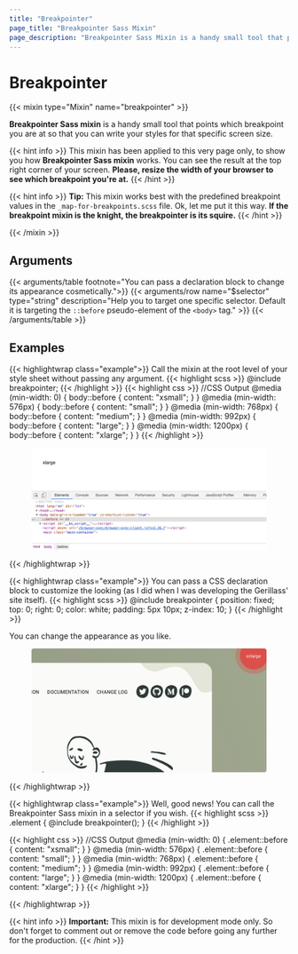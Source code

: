 ```yaml
---
title: "Breakpointer"
page_title: "Breakpointer Sass Mixin"
page_description: "Breakpointer Sass Mixin is a handy small tool that points which breakpoint you are at so that you can write your styles for that specific device."
---
```


# Breakpointer

{{< mixin type="Mixin" name="breakpointer" >}}

**Breakpointer Sass mixin** is a handy small tool that points which breakpoint you are at so that you can write your styles for that specific screen size. 

{{< hint info >}}
This mixin has been applied to this very page only, to show you how **Breakpointer Sass mixin** works. You can see the result at the top right corner of your screen. **Please, resize the width of your browser to see which breakpoint you're at.**
{{< /hint >}}

{{< hint info >}}
**Tip:** This mixin works best with the predefined breakpoint values in the `_map-for-breakpoints.scss` file. Ok, let me put it this way. **If the breakpoint mixin is the knight, the breakpointer is its squire.**
{{< /hint >}}

{{< /mixin >}}

## Arguments

{{< arguments/table footnote="You can pass a declaration block to change its appearance cosmetically.">}}
    {{< arguments/row name="$selector" type="string" description="Help you to target one specific selector. Default it is targeting the `::before` pseudo-element of the `<body>` tag." >}}
{{< /arguments/table >}}

## Examples

{{< highlightwrap class="example">}}
Call the mixin at the root level of your style sheet without passing any argument.
{{< highlight scss >}}
@include breakpointer;
{{< /highlight >}}
{{< highlight css >}}
//CSS Output
@media (min-width: 0) {
  body::before {
    content: "xsmall";
  }
}
@media (min-width: 576px) {
  body::before {
    content: "small";
  }
}
@media (min-width: 768px) {
  body::before {
    content: "medium";
  }
}
@media (min-width: 992px) {
  body::before {
    content: "large";
  }
}
@media (min-width: 1200px) {
  body::before {
    content: "xlarge";
  }
}
{{< /highlight >}}
<figure class="highlight-figure">
  <img src="breakpointer_inspect.png" />
</figure>
{{< /highlightwrap >}}

{{< highlightwrap class="example">}}
You can pass a CSS declaration block to customize the looking (as I did when I was developing the Gerillass' site itself).
{{< highlight scss >}}
@include breakpointer {
  position: fixed;
  top: 0;
  right: 0;
  color: white;
  padding: 5px 10px;
  z-index: 10;
}
{{< /highlight >}}

<p>You can change the appearance as you like. </p>

<figure class="highlight-figure">
  <img src="breakpointer_gerillass_02.png" />
</figure>

{{< /highlightwrap >}}

{{< highlightwrap class="example">}}
Well, good news! You can call the Breakpointer Sass mixin in a selector if you wish.
{{< highlight scss >}}
.element {
  @include breakpointer();
}
{{< /highlight >}}

{{< highlight css >}}
//CSS Output
@media (min-width: 0) {
  .element::before {
    content: "xsmall";
  }
}
@media (min-width: 576px) {
  .element::before {
    content: "small";
  }
}
@media (min-width: 768px) {
  .element::before {
    content: "medium";
  }
}
@media (min-width: 992px) {
  .element::before {
    content: "large";
  }
}
@media (min-width: 1200px) {
  .element::before {
    content: "xlarge";
  }
}
{{< /highlight >}}

{{< /highlightwrap >}}

{{< hint info >}}
**Important:** This mixin is for development mode only. So don't forget to comment out or remove the code before going any further for the production.
{{< /hint >}}
